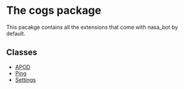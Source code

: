 # The cogs package

This pacakge contains all the extensions that come with nasa_bot by default.

## Classes

- [APOD](apod.md)
- [Ping](ping.md)
- [Settings](settings.md)